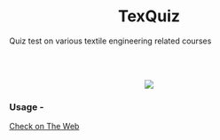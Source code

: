 <h1 align="center"> TexQuiz </h1>
<p>Quiz test on various textile engineering related courses<p><br><br> 

<p align="center"><img src="https://i.imgur.com/H4tbcTB.png"></p>

<h3>Usage - </h3>
<a href="https://triptoafsin.github.io/TexQuiz/"> Check on The Web </a>
